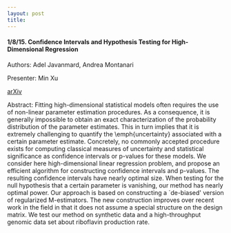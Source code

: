 ```yaml
---
layout: post
title: 
---
```


#### 1/8/15. Confidence Intervals and Hypothesis Testing for High-Dimensional Regression

Authors: Adel Javanmard, Andrea Montanari

Presenter: Min Xu

[arXiv](http://arxiv.org/abs/1306.3171)

Abstract: Fitting high-dimensional statistical models often requires the use of non-linear parameter estimation procedures. As a consequence, it is generally impossible to obtain an exact characterization of the probability distribution of the parameter estimates. This in turn implies that it is extremely challenging to quantify the \emph{uncertainty} associated with a certain parameter estimate. Concretely, no commonly accepted procedure exists for computing classical measures of uncertainty and statistical significance as confidence intervals or p-values for these models. 
We consider here high-dimensional linear regression problem, and propose an efficient algorithm for constructing confidence intervals and p-values. The resulting confidence intervals have nearly optimal size. When testing for the null hypothesis that a certain parameter is vanishing, our method has nearly optimal power. 
Our approach is based on constructing a `de-biased' version of regularized M-estimators. The new construction improves over recent work in the field in that it does not assume a special structure on the design matrix. We test our method on synthetic data and a high-throughput genomic data set about riboflavin production rate.

